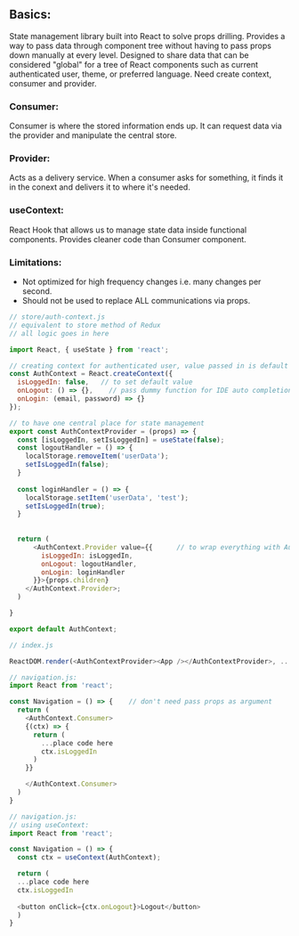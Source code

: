 ## Basics:
State management library built into React to solve props drilling. Provides a way to pass data through component tree without having to pass props down manually at every level. Designed to share data that can be considered "global" for a tree of React components such as current authenticated user, theme, or preferred language. Need create context, consumer and provider.

### Consumer: 
Consumer is where the stored information ends up. It can request data via the provider and manipulate the central store.

### Provider:
Acts as a delivery service. When a consumer asks for something, it finds it in the conext and delivers it to where it's needed. 

### useContext:
React Hook that allows us to manage state data inside functional components. Provides cleaner code than Consumer component.

### Limitations:
- Not optimized for high frequency changes i.e. many changes per second.
- Should not be used to replace ALL communications via props.


```javascript
// store/auth-context.js
// equivalent to store method of Redux
// all logic goes in here

import React, { useState } from 'react'; 

// creating context for authenticated user, value passed in is default 
const AuthContext = React.createContext({
  isLoggedIn: false,   // to set default value
  onLogout: () => {},    // pass dummy function for IDE auto completion
  onLogin: (email, password) => {}
});

// to have one central place for state management
export const AuthContextProvider = (props) => {     
  const [isLoggedIn, setIsLoggedIn] = useState(false);
  const logoutHandler = () => {
    localStorage.removeItem('userData');
    setIsLoggedIn(false);
  }
  
  const loginHandler = () => {
    localStorage.setItem('userData', 'test');
    setIsLoggedIn(true);
  }
  
  
  return (  
      <AuthContext.Provider value={{      // to wrap everything with AuthContext as it is needed everywhere 
        isLoggedIn: isLoggedIn,
        onLogout: logoutHandler,
        onLogin: loginHandler
      }}>{props.children}
    </AuthContext.Provider>;
  )

}

export default AuthContext; 
```

```javascript
// index.js

ReactDOM.render(<AuthContextProvider><App /></AuthContextProvider>, ...)

```

```javascript
// navigation.js:
import React from 'react';

const Navigation = () => {    // don't need pass props as argument
  return (
    <AuthContext.Consumer> 
    {(ctx) => {
      return (
        ...place code here
        ctx.isLoggedIn
      )
    }}

    </AuthContext.Consumer> 
  )
}
```

```javascript
// navigation.js:
// using useContext:
import React from 'react';

const Navigation = () => {
  const ctx = useContext(AuthContext);

  return (
  ...place code here
  ctx.isLoggedIn
  
  <button onClick={ctx.onLogout}>Logout</button>
  )
}

```
